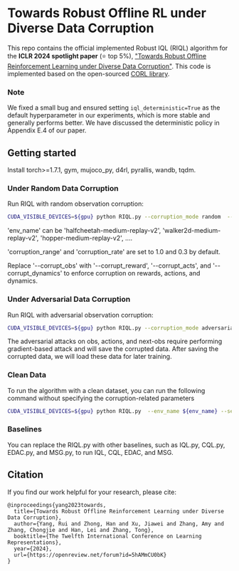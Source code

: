 # Towards Robust Offline RL under Diverse Data Corruption

This repo contains the official implemented Robust IQL (RIQL) algorithm for the **ICLR 2024 spotlight paper** (⭐ top 5%), <ins>"Towards Robust Offline Reinforcement Learning under Diverse Data Corruption"</ins>. This code is implemented based on the open-sourced [CORL library](https://github.com/tinkoff-ai/CORL).

### Note
We fixed a small bug and ensured setting `iql_deterministic=True` as the default hyperparameter in our experiments, which is more stable and generally performs better. We have discussed the deterministic policy in Appendix E.4 of our paper.


## Getting started
Install torch>=1.7.1, gym, mujoco_py, d4rl, pyrallis, wandb, tqdm.


### Under Random Data Corruption
Run RIQL with random observation corruption:
```bash
CUDA_VISIBLE_DEVICES=${gpu} python RIQL.py --corruption_mode random  --corrupt_obs --corruption_range ${corruption_range} --corruption_rate ${corruption_rate}  --env_name ${env_name} --seed ${seed} 
```
'env_name' can be 'halfcheetah-medium-replay-v2',  'walker2d-medium-replay-v2', 'hopper-medium-replay-v2', .... 

'corruption\_range' and 'corruption\_rate' are set to 1.0 and 0.3 by default. 

Replace '--corrupt_obs' with '--corrupt_reward', '--corrupt_acts', and '--corrupt_dynamics' to enforce corruption on rewards, actions, and dynamics.

### Under Adversarial Data Corruption

Run RIQL with adversarial observation corruption:
```bash
CUDA_VISIBLE_DEVICES=${gpu} python RIQL.py --corruption_mode adversarial --corruption_obs --corruption_range ${corruption_range} --corruption_rate ${corruption_rate}  --env_name ${env_name} --seed ${seed} 
```

The adversarial attacks on obs, actions, and next-obs require performing gradient-based attack and will save the corrupted data. After saving the corrupted data, we will load these data for later training.


### Clean Data
To run the algorithm with a clean dataset, you can run the following command without specifying the corruption-related parameters
```bash
CUDA_VISIBLE_DEVICES=${gpu} python RIQL.py  --env_name ${env_name} --seed ${seed} 
```


### Baselines
You can replace the RIQL.py with other baselines, such as IQL.py, CQL.py, EDAC.py, and MSG.py, to run IQL, CQL, EDAC, and MSG. 



## Citation
If you find our work helpful for your research, please cite:
```
@inproceedings{yang2023towards,
  title={Towards Robust Offline Reinforcement Learning under Diverse Data Corruption},
  author={Yang, Rui and Zhong, Han and Xu, Jiawei and Zhang, Amy and Zhang, Chongjie and Han, Lei and Zhang, Tong},
  booktitle={The Twelfth International Conference on Learning Representations},
  year={2024},
  url={https://openreview.net/forum?id=5hAMmCU0bK}
}
```





